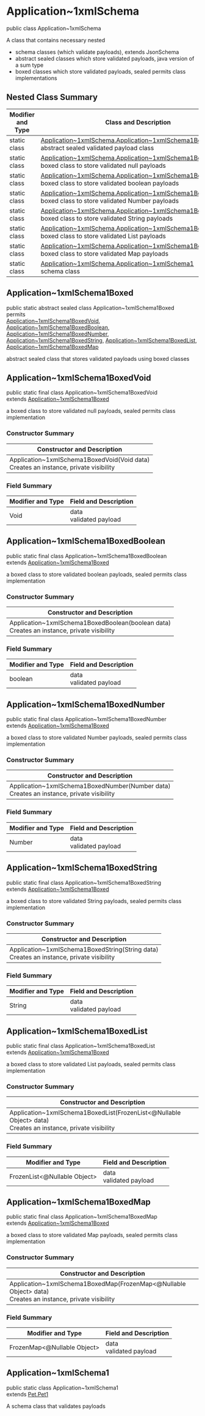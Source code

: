 # Application~1xmlSchema
public class Application~1xmlSchema

A class that contains necessary nested
- schema classes (which validate payloads), extends JsonSchema
- abstract sealed classes which store validated payloads, java version of a sum type
- boxed classes which store validated payloads, sealed permits class implementations

## Nested Class Summary
| Modifier and Type | Class and Description |
| ----------------- | ---------------------- |
| static class | [Application~1xmlSchema.Application~1xmlSchema1Boxed](#application~1xmlschema1boxed)<br> abstract sealed validated payload class |
| static class | [Application~1xmlSchema.Application~1xmlSchema1BoxedVoid](#application~1xmlschema1boxedvoid)<br> boxed class to store validated null payloads |
| static class | [Application~1xmlSchema.Application~1xmlSchema1BoxedBoolean](#application~1xmlschema1boxedboolean)<br> boxed class to store validated boolean payloads |
| static class | [Application~1xmlSchema.Application~1xmlSchema1BoxedNumber](#application~1xmlschema1boxednumber)<br> boxed class to store validated Number payloads |
| static class | [Application~1xmlSchema.Application~1xmlSchema1BoxedString](#application~1xmlschema1boxedstring)<br> boxed class to store validated String payloads |
| static class | [Application~1xmlSchema.Application~1xmlSchema1BoxedList](#application~1xmlschema1boxedlist)<br> boxed class to store validated List payloads |
| static class | [Application~1xmlSchema.Application~1xmlSchema1BoxedMap](#application~1xmlschema1boxedmap)<br> boxed class to store validated Map payloads |
| static class | [Application~1xmlSchema.Application~1xmlSchema1](#application~1xmlschema1)<br> schema class |

## Application~1xmlSchema1Boxed
public static abstract sealed class Application~1xmlSchema1Boxed<br>
permits<br>
[Application~1xmlSchema1BoxedVoid](#application~1xmlschema1boxedvoid),
[Application~1xmlSchema1BoxedBoolean](#application~1xmlschema1boxedboolean),
[Application~1xmlSchema1BoxedNumber](#application~1xmlschema1boxednumber),
[Application~1xmlSchema1BoxedString](#application~1xmlschema1boxedstring),
[Application~1xmlSchema1BoxedList](#application~1xmlschema1boxedlist),
[Application~1xmlSchema1BoxedMap](#application~1xmlschema1boxedmap)

abstract sealed class that stores validated payloads using boxed classes

## Application~1xmlSchema1BoxedVoid
public static final class Application~1xmlSchema1BoxedVoid<br>
extends [Application~1xmlSchema1Boxed](#application~1xmlschema1boxed)

a boxed class to store validated null payloads, sealed permits class implementation

### Constructor Summary
| Constructor and Description |
| --------------------------- |
| Application~1xmlSchema1BoxedVoid(Void data)<br>Creates an instance, private visibility |

### Field Summary
| Modifier and Type | Field and Description |
| ----------------- | ---------------------- |
| Void | data<br>validated payload |

## Application~1xmlSchema1BoxedBoolean
public static final class Application~1xmlSchema1BoxedBoolean<br>
extends [Application~1xmlSchema1Boxed](#application~1xmlschema1boxed)

a boxed class to store validated boolean payloads, sealed permits class implementation

### Constructor Summary
| Constructor and Description |
| --------------------------- |
| Application~1xmlSchema1BoxedBoolean(boolean data)<br>Creates an instance, private visibility |

### Field Summary
| Modifier and Type | Field and Description |
| ----------------- | ---------------------- |
| boolean | data<br>validated payload |

## Application~1xmlSchema1BoxedNumber
public static final class Application~1xmlSchema1BoxedNumber<br>
extends [Application~1xmlSchema1Boxed](#application~1xmlschema1boxed)

a boxed class to store validated Number payloads, sealed permits class implementation

### Constructor Summary
| Constructor and Description |
| --------------------------- |
| Application~1xmlSchema1BoxedNumber(Number data)<br>Creates an instance, private visibility |

### Field Summary
| Modifier and Type | Field and Description |
| ----------------- | ---------------------- |
| Number | data<br>validated payload |

## Application~1xmlSchema1BoxedString
public static final class Application~1xmlSchema1BoxedString<br>
extends [Application~1xmlSchema1Boxed](#application~1xmlschema1boxed)

a boxed class to store validated String payloads, sealed permits class implementation

### Constructor Summary
| Constructor and Description |
| --------------------------- |
| Application~1xmlSchema1BoxedString(String data)<br>Creates an instance, private visibility |

### Field Summary
| Modifier and Type | Field and Description |
| ----------------- | ---------------------- |
| String | data<br>validated payload |

## Application~1xmlSchema1BoxedList
public static final class Application~1xmlSchema1BoxedList<br>
extends [Application~1xmlSchema1Boxed](#application~1xmlschema1boxed)

a boxed class to store validated List payloads, sealed permits class implementation

### Constructor Summary
| Constructor and Description |
| --------------------------- |
| Application~1xmlSchema1BoxedList(FrozenList<@Nullable Object> data)<br>Creates an instance, private visibility |

### Field Summary
| Modifier and Type | Field and Description |
| ----------------- | ---------------------- |
| FrozenList<@Nullable Object> | data<br>validated payload |

## Application~1xmlSchema1BoxedMap
public static final class Application~1xmlSchema1BoxedMap<br>
extends [Application~1xmlSchema1Boxed](#application~1xmlschema1boxed)

a boxed class to store validated Map payloads, sealed permits class implementation

### Constructor Summary
| Constructor and Description |
| --------------------------- |
| Application~1xmlSchema1BoxedMap(FrozenMap<@Nullable Object> data)<br>Creates an instance, private visibility |

### Field Summary
| Modifier and Type | Field and Description |
| ----------------- | ---------------------- |
| FrozenMap<@Nullable Object> | data<br>validated payload |

## Application~1xmlSchema1
public static class Application~1xmlSchema1<br>
extends [Pet.Pet1](../../../../../../../../components/schemas/Pet.md#pet1)

A schema class that validates payloads
